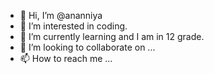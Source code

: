 - 👋 Hi, I’m @ananniya
- 👀 I’m interested in coding.
- 🌱 I’m currently learning and I am in 12 grade.
- 💞️ I’m looking to collaborate on ...
- 📫 How to reach me ...

<!---
ananniya/ananniya is a ✨ special ✨ repository because its `README.md` (this file) appears on your GitHub profile.
You can click the Preview link to take a look at your changes.
--->
